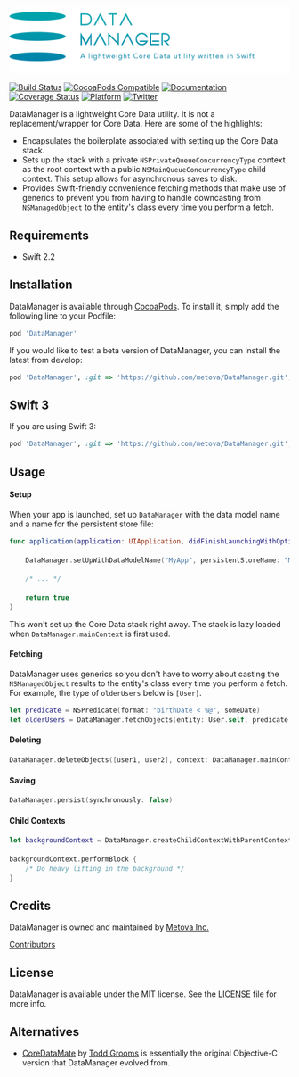 ![DataManager](header_logo.png)

[![Build Status](https://travis-ci.org/metova/DataManager.svg)](https://travis-ci.org/metova/DataManager)
[![CocoaPods Compatible](https://img.shields.io/cocoapods/v/DataManager.svg)](https://img.shields.io/cocoapods/v/DataManager.svg)
[![Documentation](https://img.shields.io/cocoapods/metrics/doc-percent/DataManager.svg)](http://cocoadocs.org/docsets/DataManager/)
[![Coverage Status](https://coveralls.io/repos/github/metova/DataManager/badge.svg?branch=master)](https://coveralls.io/github/metova/DataManager?branch=master)
[![Platform](https://img.shields.io/cocoapods/p/DataManager.svg?style=flat)](http://cocoadocs.org/docsets/DataManager)
[![Twitter](https://img.shields.io/badge/twitter-@Metova-3CAC84.svg)](http://twitter.com/metova)

DataManager is a lightweight Core Data utility. It is not a replacement/wrapper for Core Data. Here are some of the highlights:

- Encapsulates the boilerplate associated with setting up the Core Data stack.
- Sets up the stack with a private `NSPrivateQueueConcurrencyType` context as the root context with a public `NSMainQueueConcurrencyType` child context. This setup allows for asynchronous saves to disk.
- Provides Swift-friendly convenience fetching methods that make use of generics to prevent you from having to handle downcasting from `NSManagedObject` to the entity's class every time you perform a fetch.

## Requirements

- Swift 2.2

## Installation

DataManager is available through [CocoaPods](http://cocoapods.org). To install it, simply add the following line to your Podfile:

```ruby
pod 'DataManager'
```

If you would like to test a beta version of DataManager, you can install the latest from develop:

```ruby
pod 'DataManager', :git => 'https://github.com/metova/DataManager.git', :branch => 'develop'
```

## Swift 3

If you are using Swift 3:

```ruby
pod 'DataManager', :git => 'https://github.com/metova/DataManager.git', :branch => 'swift-3'
```

## Usage

#### Setup

When your app is launched, set up `DataManager` with the data model name and a name for the persistent store file:
```swift
func application(application: UIApplication, didFinishLaunchingWithOptions launchOptions: [NSObject: AnyObject]?) -> Bool {

    DataManager.setUpWithDataModelName("MyApp", persistentStoreName: "MyApp")

    /* ... */

    return true
}
```

This won't set up the Core Data stack right away. The stack is lazy loaded when `DataManager.mainContext` is first used.

#### Fetching

DataManager uses generics so you don't have to worry about casting the `NSManagedObject` results to the entity's class every time you perform a fetch. For example, the type of `olderUsers` below is `[User]`.

```swift
let predicate = NSPredicate(format: "birthDate < %@", someDate)
let olderUsers = DataManager.fetchObjects(entity: User.self, predicate: predicate, context: DataManager.mainContext)
```

#### Deleting

```swift
DataManager.deleteObjects([user1, user2], context: DataManager.mainContext)
```

#### Saving

```swift
DataManager.persist(synchronously: false)
```

#### Child Contexts

```swift
let backgroundContext = DataManager.createChildContextWithParentContext(DataManager.mainContext)

backgroundContext.performBlock {
    /* Do heavy lifting in the background */
}
```

## Credits

DataManager is owned and maintained by [Metova Inc.](https://metova.com)

[Contributors](https://github.com/Metova/DataManager/graphs/contributors)

## License

DataManager is available under the MIT license. See the [LICENSE](LICENSE) file for more info.

## Alternatives

- [CoreDataMate](https://github.com/groomsy/coredatamate) by [Todd Grooms](https://github.com/groomsy) is essentially the original Objective-C version that DataManager evolved from.
